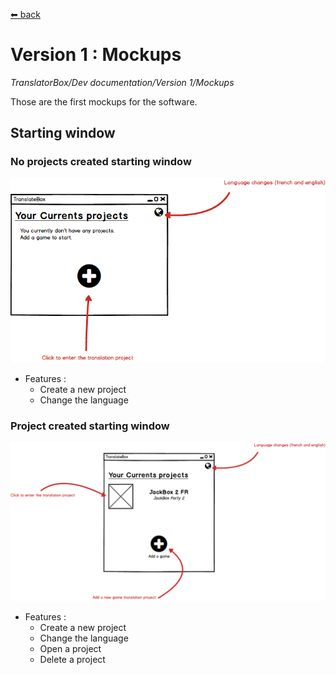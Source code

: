 [⬅ back](../../../README.md)

# Version 1 : Mockups
*TranslatorBox/Dev documentation/Version 1/Mockups*


Those are the first mockups for the software.

## Starting window

### No projects created starting window
![Starting window](../../1/ressources/mockups/main_menu.png)

* Features :
  * Create a new project
  * Change the language

### Project created starting window
![Starting window](../../1/ressources/mockups/main_menu_2.png)

* Features :
  * Create a new project
  * Change the language
  * Open a project
  * Delete a project